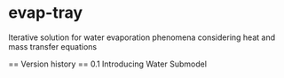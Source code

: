 # evap-tray

Iterative solution for water evaporation phenomena considering heat and mass transfer equations

== Version history ==
0.1 Introducing Water Submodel
